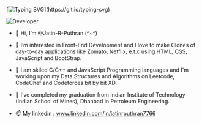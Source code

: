                    
[![Typing SVG](https://readme-typing-svg.herokuapp.com/?lines=Hello+World+👋;Welcome+to+My+Profile;My+name+is+Jatin+R+Puthran;Nice+to+meet+you+(^~^))](https://git.io/typing-svg)


![Developer](https://user-images.githubusercontent.com/76581911/183236882-baf92baf-f8ac-4db6-97fd-bc915b2baf4c.gif)


- 👋 Hi, I’m @Jatin-R-Puthran (^~^)

- 👀 I’m interested in Front-End Development and I love to make Clones of day-to-day applications like Zomato, Netflix, e.t.c using HTML, CSS, JavaScript and BootStrap.

- 👀 I am skiled C/C++ and JavaScript Programming languages and I'm working upon my Data Structures and Algorithms on Leetcode, CodeChef and Codeforces bit by bit XD.

- 🌱 I’ve completed my graduation from Indian Institute of Technology (Indian School of Mines), Dhanbad in Petroleum Engineering.

- 📫 My linkedin : www.linkedin.com/in/jatinrputhran7766



<!---
Jatin-R-Puthran/Jatin-R-Puthran is a ✨ special ✨ repository because its `README.md` (this file) appears on your GitHub profile.
You can click the Preview link to take a look at your changes.
--->
